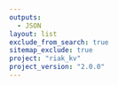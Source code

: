 ```yaml
---
outputs:
  - JSON
layout: list
exclude_from_search: true
sitemap_exclude: true
project: "riak_kv"
project_version: "2.0.0"
---
```



